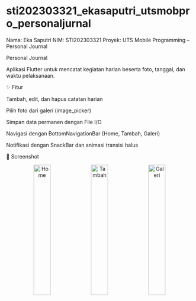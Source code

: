 # sti202303321_ekasaputri_utsmobpro_personaljurnal
Nama: Eka Saputri
NIM: STI202303321
Proyek: UTS Mobile Programming – Personal Journal

Personal Journal

Aplikasi Flutter untuk mencatat kegiatan harian beserta foto, tanggal, dan waktu pelaksanaan.

✨ Fitur

Tambah, edit, dan hapus catatan harian

Pilih foto dari galeri (image_picker)

Simpan data permanen dengan File I/O

Navigasi dengan BottomNavigationBar (Home, Tambah, Galeri)

Notifikasi dengan SnackBar dan animasi transisi halus

📸 Screenshot

<p align="center">
  <img src="https://raw.githubusercontent.com/ecca05052004/screenshot_app/main/home.png" alt="Home" width="30%"/>
  <img src="https://raw.githubusercontent.com/ecca05052004/screenshot_app/main/add.png" alt="Tambah" width="30%"/>
  <img src="https://raw.githubusercontent.com/ecca05052004/screenshot_app/main/prevew.png" alt="Galeri" width="30%"/>
</p>

